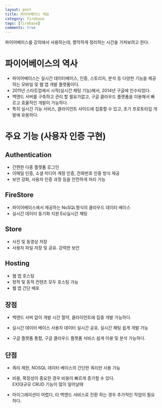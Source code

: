 ```yaml
---
layout: post
title: 파이어베이스 개요
category: firebase
tags: [firebase]
comments: true
---
```


파이어베이스를 강의에서 사용하는데, 짤막하게 정리하는 시간을 가져보려고 한다.

# 파이어베이스의 역사

- 파이어베이스는 실시간 데이터베이스, 인증, 스토리지, 분석 등 다양한 기능을 제공하는 모바일 및 웹 앱 개발 플랫폼이다.
- 2011년 스타트업에서 시작(실시간 채팅 기능)해서, 2014년 구글에 인수되었다.
- 백엔드 서버를 구축하고 관리 할 필요가없고, 구글 클라우드 플랫폼을 이용해서 빠르고 효율적인 개발이 가능하다.
- 특히 실시간 기능 서비스, 클라이언트 사이드에 집중할 수 있고, 초기 프로토타입 개발에 유용하다.

# 주요 기능 (사용자 인증 구현)

## Authentication

- 간편한 다중 플랫폼 로그인
- 이메일 인증, 소셜 미디어 계정 인증, 전화번호 인증 방식 제공
- 보안 강화, 사용자 인증 과정 등을 안전하게 처리 가능

## FireStore

- 파이어베이스에서 제공하는 NoSQL형식의 클라우드 데이터 베이스
- 실시간 데이터 동기화 지원 Ex)실시간 채팅

## Store

- 사진 및 동영상 저장
- 사용자 파일 저장 및 공유. 강력한 보안

## Hosting

- 웹 앱 호스팅
- 정적 및 동적 컨텐츠 모두 호스팅 가능
- 웹 앱 간단 배포

## 장점

- 백엔드 서버 없이 개발 시간 절약, 클라이언트에 집중 개발 가능하다.

- 실시간 데이터 베이스 사용자 데이터 실시간 공유, 실시간 채팅 쉽게 개발 가능

- 구글 플랫폼 통합, 구글 클라우드 플랫폼 서비스 쉽게 이용 및 분석 가능하다.

## 단점

- 쿼리 제한, NOSQL 데이터 베이스의 간단한 쿼리만 사용 가능

- 비용, 확장성이 중요한 경우 비용이 빠르게 증가할 수 있다.<br/>
  EX)대규모 CRUD 기능이 많이 일어날때

- 마이그레이션이 어렵다, 타 백엔드 서비스로 전환 하는 경우 추가적인 작업이 필요하다.
